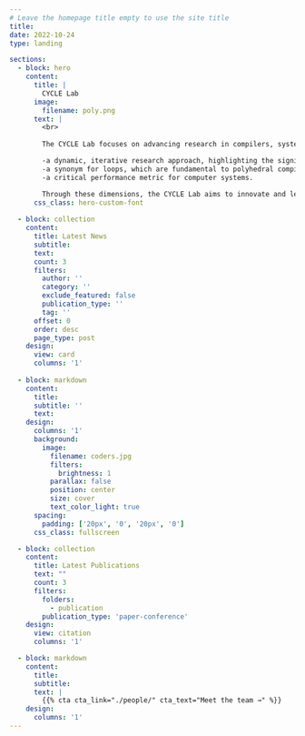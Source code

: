 ```yaml
---
# Leave the homepage title empty to use the site title
title:
date: 2022-10-24
type: landing

sections:
  - block: hero
    content:
      title: |
        CYCLE Lab
      image:
        filename: poly.png
      text: |
        <br>
      
        The CYCLE Lab focuses on advancing research in compilers, systems, and outcomes in computational systems. CYCLE is an abbreviation for **(C)**ompiler Systems **(Y)**ielding for **(C)**omputational **(L)**anguages and **(E)**xecution Acceleration. This name underscores our commitment to continuous optimization processes aimed at enhancing performance and efficiency across various applications, including deep learning, high-performance computing, and numerical computation, as well as multiple platforms such as CPU, GPU, and NPU. Additionally, CYCLE encompasses several interpretations, including but not limited to:

        -a dynamic, iterative research approach, highlighting the significance of iterative improvement in both system optimization and compiler design;
        -a synonym for loops, which are fundamental to polyhedral compilation techniques;
        -a critical performance metric for computer systems.

        Through these dimensions, the CYCLE Lab aims to innovate and lead in the fields of compiler technologies and computational systems.
      css_class: hero-custom-font
  
  - block: collection
    content:
      title: Latest News
      subtitle:
      text:
      count: 3
      filters:
        author: ''
        category: ''
        exclude_featured: false
        publication_type: ''
        tag: ''
      offset: 0
      order: desc
      page_type: post
    design:
      view: card
      columns: '1'
  
  - block: markdown
    content:
      title:
      subtitle: ''
      text:
    design:
      columns: '1'
      background:
        image: 
          filename: coders.jpg
          filters:
            brightness: 1
          parallax: false
          position: center
          size: cover
          text_color_light: true
      spacing:
        padding: ['20px', '0', '20px', '0']
      css_class: fullscreen

  - block: collection
    content:
      title: Latest Publications
      text: ""
      count: 3
      filters:
        folders:
          - publication
        publication_type: 'paper-conference'
    design:
      view: citation
      columns: '1'

  - block: markdown
    content:
      title:
      subtitle:
      text: |
        {{% cta cta_link="./people/" cta_text="Meet the team →" %}}
    design:
      columns: '1'
---
```

<style>
.hero-custom-font h1 {
  font-size: 1em !important;
}
.hero-custom-font p {
  font-size: 0.2em !important;
}
</style>